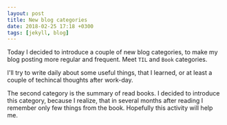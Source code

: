 ```yaml
---
layout: post
title: New blog categories
date: 2018-02-25 17:18 +0300
tags: [jekyll, blog]
---
```


Today I decided to introduce a couple of new blog categories, to make my blog posting more regular and frequent.
Meet `TIL` and `Book` categories.

I'll try to write daily about some useful things, that I learned, or at least a couple of techincal thoughts after work-day.

The second category is the summary of read books. I decided to introduce this category, because I realize, that in several months after reading I remember only few things from the book.
Hopefully this activity will help me.
